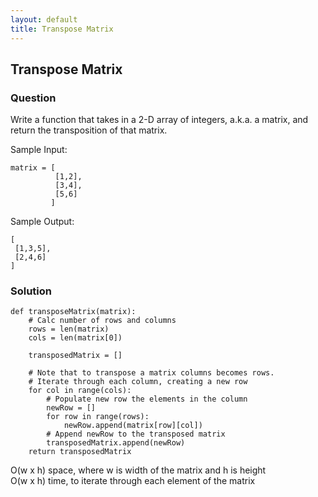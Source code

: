 ```yaml
---
layout: default
title: Transpose Matrix
---
```


## Transpose Matrix

### Question
Write a function that takes in a 2-D array of integers, a.k.a. a matrix, and return the transposition of that matrix.

Sample Input:
```
matrix = [
          [1,2],
          [3,4],
          [5,6]
         ]
```

Sample Output:
```
[
 [1,3,5],
 [2,4,6]
]
```

### Solution
```
def transposeMatrix(matrix):
    # Calc number of rows and columns
    rows = len(matrix)
    cols = len(matrix[0])

    transposedMatrix = []
    
    # Note that to transpose a matrix columns becomes rows.
    # Iterate through each column, creating a new row
    for col in range(cols):
        # Populate new row the elements in the column
        newRow = []
        for row in range(rows):
            newRow.append(matrix[row][col])
        # Append newRow to the transposed matrix
        transposedMatrix.append(newRow)
    return transposedMatrix
```
O(w x h) space, where w is width of the matrix and h is height\
O(w x h) time, to iterate through each element of the matrix



